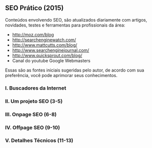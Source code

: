 
## SEO Prático (2015)
Conteúdos envolvendo SEO, são atualizados diariamente com artigos, novidades, testes e ferramentas para profissionais da área:
+ <http://moz.com/blog>
+ <http://searchenginewatch.com/>
+ <http://www.mattcutts.com/blog/>
+ <http://www.searchenginejournal.com/>
+ <http://www.quicksprout.com/blog/>
+ Canal do youtube Google Webmasters

Essas são as fontes iniciais sugeridas pelo autor, de acordo com sua preferência, você pode aprimorar seus conhecimentos.

### I. Buscadores da Internet

### II. Um projeto SEO (3-5)

### III. Onpage SEO (6-8)

### IV. Offpage SEO (9-10)

### V. Detalhes Técnicos (11-13)